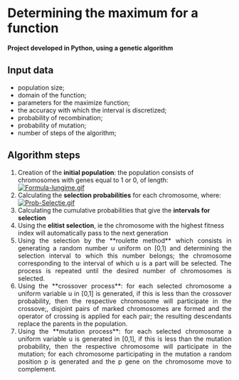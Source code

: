 # Determining the maximum for a function
**Project developed in Python, using a genetic algorithm**

## Input data
* population size;
* domain of the function;
* parameters for the maximize function;
* the accuracy with which the interval is discretized;
* probability of recombination;
* probability of mutation;
* number of steps of the algorithm;

## Algorithm steps
1. Creation of the **initial population**: the population consists of chromosomes with genes equal to 1 or 0, of length: \
[![Formula-lungime.gif](https://i.postimg.cc/76gwDRg8/Formula-lungime.gif)](https://postimg.cc/vgHpt3q3)
2. Calculating the **selection probabilities** for each chromosome, where: \
[![Prob-Selectie.gif](https://i.postimg.cc/nrD7Hp3V/Prob-Selectie.gif)](https://postimg.cc/tn97kQ08)
3. Calculating the cumulative probabilities that give the **intervals for selection**
4. Using the **elitist selection**, ie the chromosome with the highest fitness index will automatically pass to the next generation
5. <div align="justify"> Using the selection by the **roulette method** which consists in generating a random number u uniform on [0,1) and determining the selection interval to which this number belongs; the chromosome corresponding to the interval of which u is a part will be selected. The process is repeated until the desired number of chromosomes is selected.
6. <div align="justify"> Using the **crossover process**: for each selected chromosome a uniform variable u in [0,1] is generated, if this is less than the crossover probability, then the respective chromosome will participate in the crossove;, disjoint pairs of marked chromosomes are formed and the operator of crossing is applied for each pair; the resulting descendants replace the parents in the population.
7. <div align="justify"> Using the **mutation process**: for each selected chromosome a uniform variable u is generated in [0,1], if this is less than the mutation probability, then the respective chromosome will participate in the mutation; for each chromosome participating in the mutation a random position p is generated and the p gene on the chromosome move to complement.
 
